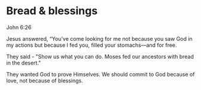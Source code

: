 # Bread & blessings

John 6:26

Jesus answered, “You’ve come looking for me not because you saw God in my actions but because I fed you, filled your stomachs—and for free.

They said - "Show us what you can do. Moses fed our ancestors with bread in the desert."

They wanted God to prove Himselves. We should commit to God because of love, not because of blessings.

